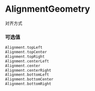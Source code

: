 # AlignmentGeometry

对齐方式

### 可选值
``` dart
Alignment.topLeft
Alignment.topCenter
Alignment.topRight
Alignment.centerLeft
Alignment.center
Alignment.centerRight
Alignment.bottomLeft
Alignment.bottomCenter
Alignment.bottomRight
```
